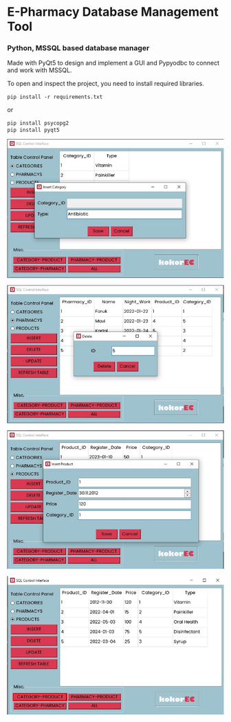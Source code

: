 # E-Pharmacy Database Management Tool
### Python, MSSQL based database manager
Made with PyQt5 to design and implement a GUI and Pypyodbc to connect and work with MSSQL.

To open and inspect the project, you need to install required libraries.

```
pip install -r requirements.txt
```
or
```
pip install psycopg2
pip install pyqt5
```



![alt text](https://github.com/furkanakcakaya/python-mssql/blob/main/images/1.jpg?raw=true)

![alt text](https://github.com/furkanakcakaya/python-mssql/blob/main/images/2.jpg?raw=true)

![alt text](https://github.com/furkanakcakaya/python-mssql/blob/main/images/3.jpg?raw=true)

![alt text](https://github.com/furkanakcakaya/python-mssql/blob/main/images/4.jpg?raw=true)
